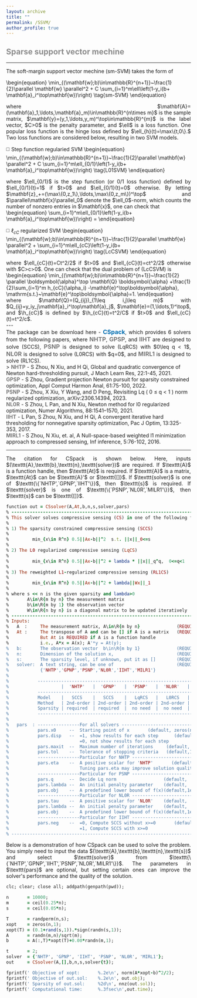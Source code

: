 ```yaml
---
layout: archive
title: ""   
permalink: /SSVM/
author_profile: true
---
```


<style>
a:link {
  text-decoration: none;
}

a:visited {
  text-decoration: none;
}

a:hover {
  text-decoration: underline;
}

a:active {
  text-decoration: underline;
}
</style>

 

##  <span style="color:#8C8C8C"> Sparse support vector mechine</span> 
---
<div style="text-align:justify;">
  The  soft-margin support vector mechine (sm-SVM) takes the form of 
</div>

\begin{equation}
\min_{(\mathbf{w};b)\in\mathbb{R}^{n+1}}~\frac{1}{2}\parallel \mathbf{w} \parallel^2 + C \sum_{i=1}^m\ell\left(1-y_i(b+  \mathbf{a}_i^\top\mathbf{w})\right) \tag{sm-SVM}
\end{equation} 

<div style="text-align:justify;">
where $\mathbf{A}=(\mathbf{a}_1,\ldots,\mathbf{a}_m)\in\mathbb{R}^{n\times m}$ is the sample matrix, $\mathbf{y}=(y_1,\ldots,y_m)^\top\in\mathbb{R}^{m}$ is the label vector, $C>0$ is the penalty parameter, and $\ell$ is a loss function. One popular loss function is the hinge loss defined by  $\ell_{h}(t)=\max\{t,0\}.$ Two loss functions are considered below, resulting in two SVM models.
</div>      

<p style="line-height: 2;"></p>

◻️ Step function regularied SVM
\begin{equation}
\min_{(\mathbf{w};b)\in\mathbb{R}^{n+1}}~\frac{1}{2}\parallel \mathbf{w} \parallel^2 + C \sum_{i=1}^m\ell_{0/1}\left(1-y_i(b+  \mathbf{a}_i^\top\mathbf{w})\right) \tag{L01SVM}
\end{equation} 
<div style="text-align:justify;">
where $\ell_{0/1}$ is the step function (or 0/1 loss function) defined by $\ell_{0/1}(t)=1$ if $t>0$ and $\ell_{0/1}(t)=0$ otherwise. By letting $\mathbf{z}_+=(\max\{0,z_1\},\ldots,\max\{0,z_m\})^\top$ and $\parallel\mathbf{x}\parallel_0$ denote the $\ell_0$-norm, which counts the number of nonzero entries in $\mathbf{x}$, one can check that
</div> 
\begin{equation}
 \sum_{i=1}^m\ell_{0/1}\left(1-y_i(b+  \mathbf{a}_i^\top\mathbf{w})\right) = 
\end{equation}  

◻️ $\ell_{cC}$ regularized  SVM
\begin{equation}
\min_{(\mathbf{w};b)\in\mathbb{R}^{n+1}}~\frac{1}{2}\parallel \mathbf{w} \parallel^2 + \sum_{i=1}^m\ell_{cC}\left(1-y_i(b+  \mathbf{a}_i^\top\mathbf{w})\right) \tag{LcCSVM}
\end{equation} 
<div style="text-align:justify;">
where  $\ell_{cC}(t)=Ct^2/2$ if $t>0$ and $\ell_{cC}(t)=ct^2/2$ otherwise with $C>c>0$. One can check that the dual problem of (LcCSVM) is 
</div>  
\begin{equation}
\min_{(\mathbf{w};b)\in\mathbb{R}^{n+1}}~\frac{1}{2} \parallel \boldsymbol{\alpha}^\top \mathbf{Q} \boldsymbol{\alpha} +\frac{1}{2}\sum_{i=1}^m h_{cC}(\alpha_i) -\mathbf{e}^\top\boldsymbol{\alpha}, \mathrm{s.t.}~\mathbf{e}^\top\boldsymbol{\alpha}=1. 
\end{equation} 
<div style="text-align:justify;">
where $\mathbf{Q}=(Q_{ij})_{1\leq i,j\leq m}$ with $Q_{ij}=y_iy_j\mathbf{a}_i^\top\mathbf{a}_j$, $\mathbf{e}=(1,\ldots,1)^\top$, and $\h_{cC}$ is defined by $\h_{cC}(t)=t^2/C$ if $t>0$ and $\ell_{cC}(t)=t^2/c$.
</div>  
---
<div style="text-align:justify;">
The package can be download here - <a style="font-size: 16px; font-weight: bold;color:#006DB0" href="\files\CSpack.zip" target="_blank">CSpack</a>, which provides 6 solvers from the following papers, where <b style="font-size:16px;color:#777777">NHTP</b>, <b style="font-size:16px;color:#777777">GPSP</b>, and <b style="font-size:16px;color:#777777">IIHT</b> are designed to solve (SCCS), <b style="font-size:16px;color:#777777">PSNP</b> is designed to solve (LqRCS) with  $0\leq q < 1$,  <b style="font-size:16px;color:#777777">NL0R</b> is designed to solve (L0RCS) with  $q=0$, and <b style="font-size:16px;color:#777777">MIRL1</b> is designed to solve (RL1CS).
</div>  
> <b style="font-size:14px;color:#777777">NHTP</b> - <span style="font-size: 14px"> S Zhou, N Xiu, and H Qi, Global and quadratic convergence of Newton hard-thresholding pursuit, J Mach Learn Res, 22:1-45, 2021. </span>
<br><b style="font-size:14px;color:#777777">GPSP</b> - <span style="font-size: 14px"> S Zhou, Gradient projection Newton pursuit for sparsity constrained optimization, Appl Comput Harmon Anal, 61:75-100, 2022. </span>
<br><b style="font-size:14px;color:#777777">PSNP</b> - <span style="font-size: 14px"> S Zhou, X Xiu, Y Wang, and D Peng, Revisiting Lq ( 0 ≤ q < 1 ) norm regularized optimization, arXiv:2306.14394, 2023. </span>
<br><b style="font-size:14px;color:#777777">NL0R</b> - <span style="font-size: 14px"> S Zhou, L Pan, and N Xiu, Newton method for l0 regularized optimization, Numer Algorithms, 88:1541–1570, 2021. </span>
<br><b style="font-size:14px;color:#777777">IIHT</b> - <span style="font-size: 14px"> L Pan, S Zhou, N Xiu, and H Qi, A convergent iterative hard thresholding for nonnegative sparsity optimization, Pac J Optim, 13:325-353, 2017. </span>
<br><b style="font-size:14px;color:#777777">MIRL1</b> - <span style="font-size: 14px"> S Zhou, N Xiu, et. al, A Null-space-based weighted l1 minimization approach to compressed sensing, Inf inference, 5:76-102, 2016. </span>

---
<div style="text-align:justify;">
The citation for CSpack is shown below. Here, inputs $(\texttt{A},\texttt{b},\texttt{n},\texttt{solver})$ are required. If $\texttt{A}$ is a function handle, then $\texttt{At}$ is required. If $\texttt{A}$ is a matrix,  $\texttt{At}$ can be $\texttt{A}'$ or $\texttt{[]}$. If $\texttt{solver}$ is one of $\texttt{\{`NHTP',`GPNP',`IIHT'\}}$, then $\texttt{s}$ is required. If $\texttt{solver}$ is one of $\texttt{\{`PSNP',`NL0R',`MILR1'\}}$, then $\texttt{s}$ can be $\texttt{[]}$.
</div>

<p style="line-height: 1;"></p>

```ruby
function out = CSsolver(A,At,b,n,s,solver,pars)
% -------------------------------------------------------------------------
% This solver solves compressive sensing (CS) in one of the following forms
%
% 1) The sparsity constrained compressive sensing (SCCS)
%
%         min_{x\in R^n} 0.5||Ax-b||^2  s.t. ||x||_0<=s
%
% 2) The L0 regularized compressive sensing (LqCS)
%
%         min_{x\in R^n} 0.5||Ax-b||^2 + lambda * ||x||_q^q,  0<=q<1 
%
% 3) The reweighted L1-regularized compressive sensing (RL1CS)
%
%         min_{x\in R^n} 0.5||Ax-b||^2 + lambda||Wx||_1
%
% where s << n is the given sparsity and lambda>0 
%       A\in\R{m by n} the measurement matrix
%       b\in\R{m by 1} the observation vector 
%       W\in\R{n by n} is a diagonal matrix to be updated iteratively
% -------------------------------------------------------------------------
% Inputs:
%   A  :     The measurement matrix, A\in\R{m by n}              (REQUIRED)
%   At :     The transpose of A and can be [] if A is a matrix   (REQUIRED)
%            But At is REQUIRED if A is a function handle 
%            i.e., A*x = A(x); A'*y = At(y); 
%   b:       The observation vector  b\in\R{m by 1}              (REQUIRED)
%   n:       Dimension of the solution x,                        (REQUIRED)
%   s:       The sparsity level, if unknown, put it as []        (REQUIRED)
%   solver:  A text string, can be one of                        (REQUIRED)
%            {'NHTP','GPNP','PSNP','NL0R','IIHT','MILR1'}
%
%           --------------------------------------------------------------------------------
%                    |  'NHTP'   |  'GPNP'   |  'PSNP'   |  'NL0R'   |  'IIHT'   |  'MIRL1'   
%           --------------------------------------------------------------------------------
%           Model    |   SCCS    |   SCCS    |   LqRCS   |   L0RCS   |   SCCS    |   RL1CS     
%           Method   | 2nd-order | 2nd-order | 2nd-order | 2nd-order | 1st-order | 1st-order  
%           Sparsity | required  | required  |  no need  |  no need  | required  |  no need
%           --------------------------------------------------------------------------------  
%
%   pars  : ----------------For all solvers -------------------------------
%           pars.x0     --  Starting point of x       (default, zeros(n,1))                     
%           pars.disp   --  =1, show results for each step      (default,1)
%                           =0, not show results for each step
%           pars.maxit  --  Maximum number of iterations     (default, 2e3) 
%           pars.tol    --  Tolerance of stopping criteria   (default,1e-6)
%           ----------------Particular for NHTP ---------------------------
%           pars.eta    --  A positive scalar for 'NHTP'       (default, 1)  
%                           Tuning pars.eta may improve solution quality.
%           ----------------Particular for PSNP ---------------------------
%           pars.q      --  Decide Lq norm                  (default,  0.5)  
%           pars.lambda --  An initial penalty parameter    (default,  0.1)
%           pars.obj    --  A predefined lower bound of f(x)(default,1e-20)
%           ----------------Particular for NL0R ---------------------------
%           pars.tau    --  A positive scalar for 'NL0R'    (default,    1)  
%           pars.lambda --  An initial penalty parameter    (default,  0.1)
%           pars.obj    --  A predefined lower bound of f(x)(default,1e-20)
%           ----------------Particular for IIHT ---------------------------
%           pars.neg    --  =0, Compute SCCS without x>=0       (default,0)
%                           =1, Compute SCCS with x>=0
% -------------------------------------------------------------------------
```

<div style="text-align:justify;">
Below is a demonstration of how CSpack can be used to solve the problem. You simply need to input the data $(\texttt{A},\texttt{b},\texttt{n},\texttt{s})$  and select $\texttt{solver}$ from $\texttt{\{`NHTP',`GPNP',`IIHT',`PSNP',`NL0R',`MILR1'\}}$. The parameters in $\texttt{pars}$ are optional, but setting certain ones can improve the solver's performance and the quality of the solution.
</div>

<p style="line-height: 1;"></p>

```ruby
clc; clear; close all; addpath(genpath(pwd));

n       = 10000;  
m       = ceil(0.25*n); 
s       = ceil(0.05*n); 

T       = randperm(n,s);  
xopt    = zeros(n,1);
xopt(T) = (0.1+rand(s,1)).*sign(randn(s,1));  
A       = randn(m,n)/sqrt(m);   
b       = A(:,T)*xopt(T)+0.00*randn(m,1);  

t       = 2; 
solver  = {'NHTP', 'GPNP', 'IIHT', 'PSNP', 'NL0R', 'MIRL1'};
out     = CSsolver(A,[],b,n,s,solver{t}); 

fprintf(' Objective of xopt:       %.2e\n', norm(A*xopt-b)^2/2);
fprintf(' Objective of out.sol:    %.2e\n', out.obj);
fprintf(' Sparsity of out.sol:     %2d\n', nnz(out.sol));
fprintf(' Computational time:      %.3fsec\n',out.time); 
```
